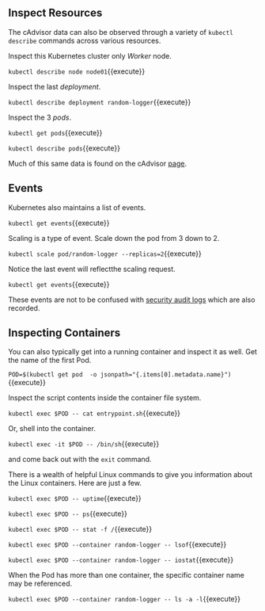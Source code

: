## Inspect Resources ##

The cAdvisor data can also be observed through a variety of `kubectl describe` commands across various resources.

Inspect this Kubernetes cluster only _Worker_ node.

`kubectl describe node node01`{{execute}}

Inspect the last _deployment_.

`kubectl describe deployment random-logger`{{execute}}

Inspect the 3 _pods_.

`kubectl get pods`{{execute}}

`kubectl describe pods`{{execute}}

Much of this same data is found on the cAdvisor [page](`https://[[HOST_SUBDOMAIN]]-4194-[[KATACODA_HOST]].environments.katacoda.com/`{{execute}}).

## Events ##

Kubernetes also maintains a list of events.

`kubectl get events`{{execute}}

Scaling is a type of event. Scale down the pod from 3 down to 2.

`kubectl scale pod/random-logger --replicas=2`{{execute}}

Notice the last event will reflectthe scaling request.

`kubectl get events`{{execute}}

These events are not to be confused with [security audit logs](https://kubernetes.io/docs/tasks/debug-application-cluster/audit/) which are also recorded.

## Inspecting Containers ##

You can also typically get into a running container and inspect it as well. Get the name of the first Pod.

`POD=$(kubectl get pod  -o jsonpath="{.items[0].metadata.name}")`{{execute}}

Inspect the script contents inside the container file system.

`kubectl exec $POD -- cat entrypoint.sh`{{execute}}

Or, shell into the container.

`kubectl exec -it $POD -- /bin/sh`{{execute}}

and come back out with the `exit` command.

There is a wealth of helpful Linux commands to give you information about the Linux containers. Here are just a few.

`kubectl exec $POD -- uptime`{{execute}}

`kubectl exec $POD -- ps`{{execute}}

`kubectl exec $POD -- stat -f /`{{execute}}

`kubectl exec $POD --container random-logger -- lsof`{{execute}}

`kubectl exec $POD --container random-logger -- iostat`{{execute}}

When the Pod has more than one container, the specific container name may be referenced.

`kubectl exec $POD --container random-logger -- ls -a -l`{{execute}}
